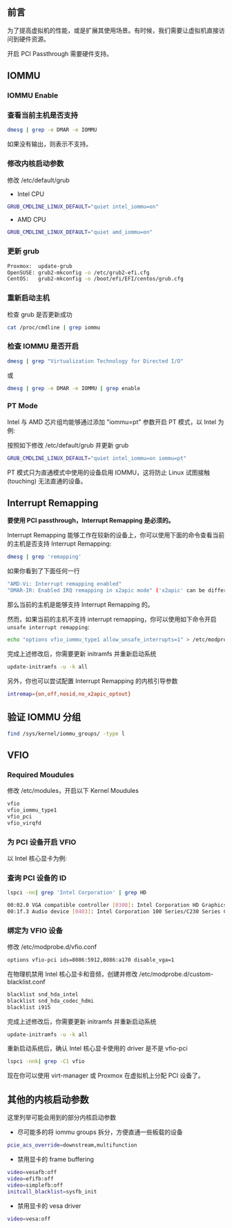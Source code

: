 ## 前言

为了提高虚拟机的性能，或是扩展其使用场景。有时候，我们需要让虚拟机直接访问到硬件资源。

开启 PCI Passthrough 需要硬件支持。

## IOMMU

### IOMMU Enable

### 查看当前主机是否支持

```bash
dmesg | grep -e DMAR -e IOMMU

```

如果没有输出，则表示不支持。

### 修改内核启动参数

修改 /etc/default/grub

- Intel CPU

```bash
GRUB_CMDLINE_LINUX_DEFAULT="quiet intel_iommu=on"

```

- AMD CPU

```bash
GRUB_CMDLINE_LINUX_DEFAULT="quiet amd_iommu=on"

```

### 更新 grub

```bash
Proxmox:  update-grub
OpenSUSE: grub2-mkconfig -o /etc/grub2-efi.cfg
CentOS:   grub2-mkconfig -o /boot/efi/EFI/centos/grub.cfg

```

### 重新启动主机

检查 grub 是否更新成功

```bash
cat /proc/cmdline | grep iommu

```

### 检查 IOMMU 是否开启

```bash
dmesg | grep "Virtualization Technology for Directed I/O"

```

或

```bash
dmesg | grep -e DMAR -e IOMMU | grep enable

```

<!-- more -->

### PT Mode

Intel 与 AMD 芯片组均能够通过添加 "iommu=pt" 参数开启 PT 模式，以 Intel 为例:

按照如下修改 /etc/default/grub 并更新 grub

```bash
GRUB_CMDLINE_LINUX_DEFAULT="quiet intel_iommu=on iommu=pt"

```

PT 模式只为直通模式中使用的设备启用 IOMMU，这将防止 Linux 试图接触 (touching) 无法直通的设备。

## Interrupt Remapping

**要使用 PCI passthrough，Interrupt Remapping 是必须的。**

Interrupt Remapping 能够工作在较新的设备上，你可以使用下面的命令查看当前的主机是否支持 Interrupt Remapping:

```bash
dmesg | grep 'remapping'

```

如果你看到了下面任何一行

```bash
"AMD-Vi: Interrupt remapping enabled"
"DMAR-IR: Enabled IRQ remapping in x2apic mode" ('x2apic' can be different on old CPUs, but should still work)

```

那么当前的主机是能够支持 Interrupt Remapping 的。

然而，如果当前的主机不支持 interrupt remapping，你可以使用如下命令开启 `unsafe interrupt remapping`:

```bash
echo "options vfio_iommu_type1 allow_unsafe_interrupts=1" > /etc/modprobe.d/iommu_unsafe_interrupts.conf

```

完成上述修改后，你需要更新 initramfs 并重新启动系统

```bash
update-initramfs -u -k all

```

另外，你也可以尝试配置 Interrupt Remapping 的内核引导参数

```bash
intremap={on,off,nosid,no_x2apic_optout}

```

## 验证 IOMMU 分组

```bash
find /sys/kernel/iommu_groups/ -type l

```

## VFIO

### Required Moudules

修改 /etc/modules，开启以下 Kernel Moudules

```bash
vfio
vfio_iommu_type1
vfio_pci
vfio_virqfd

```

### 为 PCI 设备开启 VFIO

以 Intel 核心显卡为例:

### 查询 PCI 设备的 ID

```bash
lspci -nn| grep 'Intel Corporation' | grep HD

00:02.0 VGA compatible controller [0300]: Intel Corporation HD Graphics 630 [8086:5912] (rev 04)
00:1f.3 Audio device [0403]: Intel Corporation 100 Series/C230 Series Chipset Family HD Audio Controller [8086:a170] (rev 31)

```

### 绑定为 VFIO 设备

修改 /etc/modprobe.d/vfio.conf

```bash
options vfio-pci ids=8086:5912,8086:a170 disable_vga=1

```

在物理机禁用 Intel 核心显卡和音频，创建并修改 /etc/modprobe.d/custom-blacklist.conf

```bash
blacklist snd_hda_intel
blacklist snd_hda_codec_hdmi
blacklist i915
```

完成上述修改后，你需要更新 initramfs 并重新启动系统

```bash
update-initramfs -u -k all

```

重新启动系统后，确认 Intel 核心显卡使用的 driver 是不是 vfio-pci

```bash
lspci -nnk| grep -C1 vfio
```

现在你可以使用 virt-manager 或 Proxmox 在虚拟机上分配 PCI 设备了。

## 其他的内核启动参数

这里列举可能会用到的部分内核启动参数

- 尽可能多的将 iommu groups 拆分，方便直通一些板载的设备

```bash
pcie_acs_override=downstream,multifunction
```

- 禁用显卡的 frame buffering

```bash
video=vesafb:off
video=efifb:off
video=simplefb:off
initcall_blacklist=sysfb_init
```

- 禁用显卡的 vesa driver

```bash
video=vesa:off
```